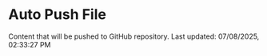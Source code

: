 # Auto Push File

Content that will be pushed to GitHub repository.
Last updated: 07/08/2025, 02:33:27 PM